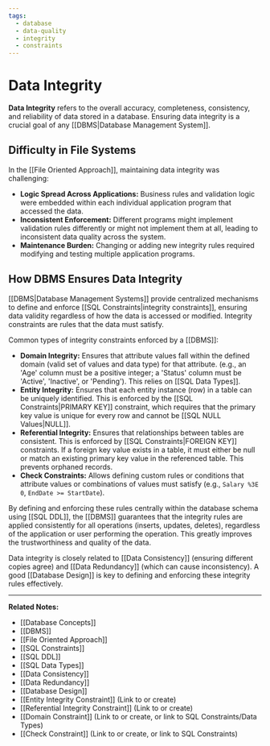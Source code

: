 ```yaml
---
tags:
  - database
  - data-quality
  - integrity
  - constraints
---
```


# Data Integrity

**Data Integrity** refers to the overall accuracy, completeness, consistency, and reliability of data stored in a database. Ensuring data integrity is a crucial goal of any [[DBMS|Database Management System]].

## Difficulty in File Systems

In the [[File Oriented Approach]], maintaining data integrity was challenging:

* **Logic Spread Across Applications:** Business rules and validation logic were embedded within each individual application program that accessed the data.
* **Inconsistent Enforcement:** Different programs might implement validation rules differently or might not implement them at all, leading to inconsistent data quality across the system.
* **Maintenance Burden:** Changing or adding new integrity rules required modifying and testing multiple application programs.

## How DBMS Ensures Data Integrity

[[DBMS|Database Management Systems]] provide centralized mechanisms to define and enforce [[SQL Constraints|integrity constraints]], ensuring data validity regardless of how the data is accessed or modified. Integrity constraints are rules that the data must satisfy.

Common types of integrity constraints enforced by a [[DBMS]]:

* **Domain Integrity:** Ensures that attribute values fall within the defined domain (valid set of values and data type) for that attribute. (e.g., an 'Age' column must be a positive integer; a 'Status' column must be 'Active', 'Inactive', or 'Pending'). This relies on [[SQL Data Types]].
* **Entity Integrity:** Ensures that each entity instance (row) in a table can be uniquely identified. This is enforced by the [[SQL Constraints|PRIMARY KEY]] constraint, which requires that the primary key value is unique for every row and cannot be [[SQL NULL Values|NULL]].
* **Referential Integrity:** Ensures that relationships between tables are consistent. This is enforced by [[SQL Constraints|FOREIGN KEY]] constraints. If a foreign key value exists in a table, it must either be null or match an existing primary key value in the referenced table. This prevents orphaned records.
* **Check Constraints:** Allows defining custom rules or conditions that attribute values or combinations of values must satisfy (e.g., `Salary %3E 0`, `EndDate >= StartDate`).

By defining and enforcing these rules centrally within the database schema using [[SQL DDL]], the [[DBMS]] guarantees that the integrity rules are applied consistently for all operations (inserts, updates, deletes), regardless of the application or user performing the operation. This greatly improves the trustworthiness and quality of the data.

Data integrity is closely related to [[Data Consistency]] (ensuring different copies agree) and [[Data Redundancy]] (which can cause inconsistency). A good [[Database Design]] is key to defining and enforcing these integrity rules effectively.

---
**Related Notes:**
* [[Database Concepts]]
* [[DBMS]]
* [[File Oriented Approach]]
* [[SQL Constraints]]
* [[SQL DDL]]
* [[SQL Data Types]]
* [[Data Consistency]]
* [[Data Redundancy]]
* [[Database Design]]
* [[Entity Integrity Constraint]] (Link to or create)
* [[Referential Integrity Constraint]] (Link to or create)
* [[Domain Constraint]] (Link to or create, or link to SQL Constraints/Data Types)
* [[Check Constraint]] (Link to or create, or link to SQL Constraints)